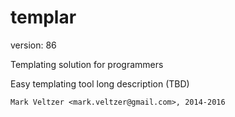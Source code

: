 templar
=======

version: 86

Templating solution for programmers

Easy templating tool long description (TBD)

	Mark Veltzer <mark.veltzer@gmail.com>, 2014-2016
